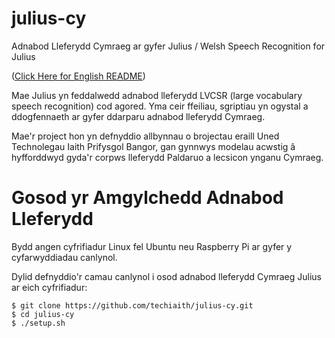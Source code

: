 # julius-cy
Adnabod Lleferydd Cymraeg ar gyfer Julius / Welsh Speech Recognition for Julius

([Click Here for English README](README_en.md))

Mae Julius yn feddalwedd adnabod lleferydd LVCSR (large vocabulary speech recognition) cod agored. 
Yma ceir ffeiliau, sgriptiau yn ogystal a ddogfennaeth ar gyfer ddarparu adnabod lleferydd Cymraeg.

Mae'r project hon yn defnyddio allbynnau o brojectau eraill Uned Technolegau Iaith Prifysgol Bangor, gan gynnwys modelau acwstig â hyfforddwyd gyda'r corpws lleferydd Paldaruo a lecsicon ynganu Cymraeg. 

# Gosod yr Amgylchedd Adnabod Lleferydd
Bydd angen cyfrifiadur Linux fel Ubuntu neu Raspberry Pi ar gyfer y cyfarwyddiadau canlynol.

Dylid defnyddio'r camau canlynol i osod adnabod lleferydd Cymraeg Julius ar eich cyfrifiadur: 

```
$ git clone https://github.com/techiaith/julius-cy.git
$ cd julius-cy
$ ./setup.sh
```

 
